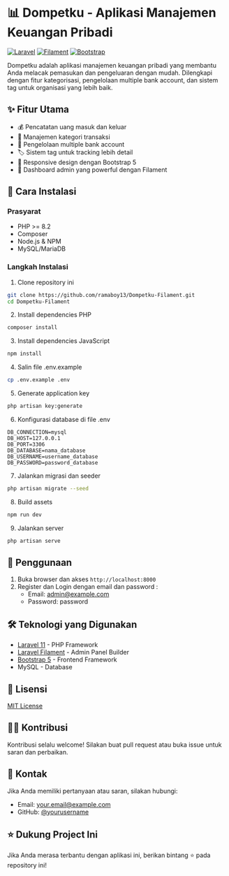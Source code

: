 # 📊 Dompetku - Aplikasi Manajemen Keuangan Pribadi

[![Laravel](https://img.shields.io/badge/Laravel-11.0-FF2D20?style=for-the-badge&logo=laravel&logoColor=white)](https://laravel.com)
[![Filament](https://img.shields.io/badge/Filament-3.0-FB70A9?style=for-the-badge&logo=filament&logoColor=white)](https://filamentphp.com)
[![Bootstrap](https://img.shields.io/badge/Bootstrap-5.0-7952B3?style=for-the-badge&logo=bootstrap&logoColor=white)](https://getbootstrap.com)

Dompetku adalah aplikasi manajemen keuangan pribadi yang membantu Anda melacak pemasukan dan pengeluaran dengan mudah. Dilengkapi dengan fitur kategorisasi, pengelolaan multiple bank account, dan sistem tag untuk organisasi yang lebih baik.

## ✨ Fitur Utama

-   💰 Pencatatan uang masuk dan keluar
-   📑 Manajemen kategori transaksi
-   🏦 Pengelolaan multiple bank account
-   🏷️ Sistem tag untuk tracking lebih detail
-   📱 Responsive design dengan Bootstrap 5
-   🎯 Dashboard admin yang powerful dengan Filament

## 🚀 Cara Instalasi

### Prasyarat

-   PHP >= 8.2
-   Composer
-   Node.js & NPM
-   MySQL/MariaDB

### Langkah Instalasi

1. Clone repository ini

```bash
git clone https://github.com/ramaboy13/Dompetku-Filament.git
cd Dompetku-Filament
```

2. Install dependencies PHP

```bash
composer install
```

3. Install dependencies JavaScript

```bash
npm install
```

4. Salin file .env.example

```bash
cp .env.example .env
```

5. Generate application key

```bash
php artisan key:generate
```

6. Konfigurasi database di file .env

```env
DB_CONNECTION=mysql
DB_HOST=127.0.0.1
DB_PORT=3306
DB_DATABASE=nama_database
DB_USERNAME=username_database
DB_PASSWORD=password_database
```

7. Jalankan migrasi dan seeder

```bash
php artisan migrate --seed
```

8. Build assets

```bash
npm run dev
```

9. Jalankan server

```bash
php artisan serve
```

## 📖 Penggunaan

1. Buka browser dan akses `http://localhost:8000`
2. Register dan Login dengan email dan password :
    - Email: admin@example.com
    - Password: password

## 🛠️ Teknologi yang Digunakan

-   [Laravel 11](https://laravel.com) - PHP Framework
-   [Laravel Filament](https://filamentphp.com) - Admin Panel Builder
-   [Bootstrap 5](https://getbootstrap.com) - Frontend Framework
-   MySQL - Database

## 📝 Lisensi

[MIT License](LICENSE.md)

## 👨‍💻 Kontribusi

Kontribusi selalu welcome! Silakan buat pull request atau buka issue untuk saran dan perbaikan.

## 📧 Kontak

Jika Anda memiliki pertanyaan atau saran, silakan hubungi:

-   Email: your.email@example.com
-   GitHub: [@yourusername](https://github.com/yourusername)

## ⭐ Dukung Project Ini

Jika Anda merasa terbantu dengan aplikasi ini, berikan bintang ⭐ pada repository ini!
